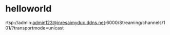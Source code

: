 # helloworld

rtsp://admin:admin123@inresaimyduc.ddns.net:6000/Streaming/channels/101/?transportmode=unicast
